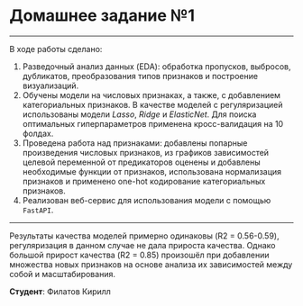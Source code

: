 # Домашнее задание №1

---

В ходе работы сделано: 
1. Разведочный анализ данных (EDA): обработка пропусков, выбросов, дубликатов, преобразования типов признаков и построение визуализаций.  
2. Обучены модели на числовых признаках, а также, с добавлением категориальных признаков. В качестве моделей с регуляризацией использованы 
модели _Lasso_, _Ridge_ и _ElasticNet_. Для поиска оптимальных гиперпараметров применена кросс-валидация на 10 фолдах. 
3. Проведена работа над признаками: добавлены попарные произведения числовых признаков, из графиков зависимостей целевой переменной от
предикаторов оценены и добавлены необходимые функции от признаков, использована нормализация признаков и применено 
one-hot кодирование категориальных признаков. 
4. Реализован веб-сервис для использования модели с помощью `FastAPI`. 

--- 

Результаты качества моделей примерно одинаковы (R2 = 0.56-0.59), регуляризация в данном случае не дала прироста качества. 
Однако большой прирост качества (R2 = 0.85) произошёл при добавлении множества новых признаков на основе анализа их зависимостей между собой и
масштабирования. 

**Студент**: Филатов Кирилл 